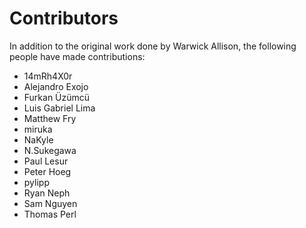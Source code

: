 # Contributors

In addition to the original work done by Warwick Allison, the following people
have made contributions:

* 14mRh4X0r
* Alejandro Exojo
* Furkan Üzümcü
* Luis Gabriel Lima
* Matthew Fry
* miruka
* NaKyle
* N.Sukegawa
* Paul Lesur
* Peter Hoeg
* pylipp
* Ryan Neph
* Sam Nguyen
* Thomas Perl
